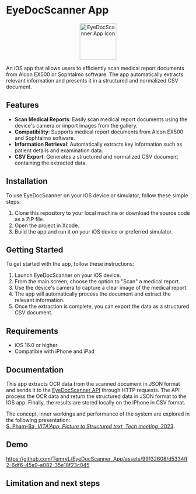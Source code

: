 # EyeDocScanner App
<p align="center">
  <img src="[images/app_icon.png](https://github.com/TemryL/EyeDocScanner_App/assets/99132608/9086edf1-802c-4c1b-a352-fb4bd27d1d3a)" alt="EyeDocScanner App Icon" width="100" height="100">
</p>

An iOS app that allows users to efficiently scan medical report documents from Alcon EX500 or Sophtalmo software. The app automatically extracts relevant information and presents it in a structured and normalized CSV document.


## Features

- **Scan Medical Reports**: Easily scan medical report documents using the device's camera or import images from the gallery.
- **Compatibility**: Supports medical report documents from Alcon EX500 and Sophtalmo software.
- **Information Retrieval**: Automatically extracts key information such as patient details and examination data.
- **CSV Export**: Generates a structured and normalized CSV document containing the extracted data.

## Installation

To use EyeDocScanner on your iOS device or simulator, follow these simple steps:

1. Clone this repository to your local machine or download the source code as a ZIP file.
2. Open the project in Xcode.
3. Build the app and run it on your iOS device or preferred simulator.

## Getting Started

To get started with the app, follow these instructions:

1. Launch EyeDocScanner on your iOS device.
2. From the main screen, choose the option to "Scan" a medical report.
3. Use the device's camera to capture a clear image of the medical report.
4. The app will automatically process the document and extract the relevant information.
5. Once the extraction is complete, you can export the data as a structured CSV document.

## Requirements

- iOS 16.0 or higher
- Compatible with iPhone and iPad

## Documentation
This app extracts OCR data from the scanned document in JSON format and sends it to the [EyeDocScanner API](https://github.com/TemryL/EyeDocScanner_API) through HTTP requests. The API process the OCR data and return the structured data in JSON format to the IOS app. Finally, the results are stored locally on the iPhone in CSV format.

The concept, inner workings and performance of the system are explored in the following presentation:  
[S. Pham-Ba, *VITA'App, Picture to Structured text, Tech meeting*, 2023](https://github.com/TemryL/EyeDocScanner_API/files/12208931/2023.03.06.-.VITA.App.Tech.meeting.pdf).

## Demo

https://github.com/TemryL/EyeDocScanner_App/assets/99132608/d5334ff2-6df6-45a9-a082-35e18f23c045

## Limitation and next steps


